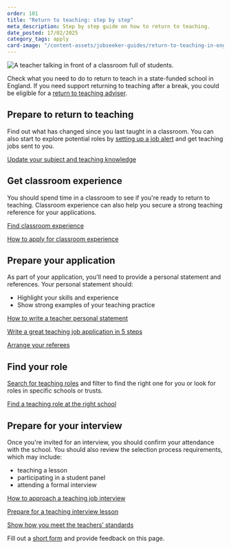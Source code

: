 ```yaml
---
order: 101
title: "Return to teaching: step by step"
meta_description: Step by step guide on how to return to teaching.
date_posted: 17/02/2025
category_tags: apply
card-image: "/content-assets/jobseeker-guides/return-to-teaching-in-england/return-to-teaching-a-step-by-step-guide.jpg"
---
```


![A teacher talking in front of a classroom full of students.](/content-assets/jobseeker-guides/return-to-teaching-in-england/return-to-teaching-a-step-by-step-guide.jpg)

Check what you need to do to return to teach in a state-funded school in England. If you need support returning to teaching after a break, you could be eligible for a [return to teaching adviser](https://getintoteaching.education.gov.uk/landing/return-to-teaching-advisers).
<div class="govuk-accordion" data-module="govuk-accordion" id="accordion-default">
  <div class="govuk-accordion__section">
    <div class="govuk-accordion__section-header">
      <h2 class="govuk-accordion__section-heading">
        <span class="govuk-accordion__section-button" id="accordion-default-heading-1">
          Prepare to return to teaching 
        </span>
      </h2>
    </div>
    <div id="accordion-default-content-1" class="govuk-accordion__section-content">
      <p class="govuk-body">
        Find out what has changed since you last taught in a classroom. You can also start to explore potential roles by <a href="/subscriptions/new">setting up a job alert</a> and get teaching jobs sent to you. 
      </p>
      <p>
        <a href="/jobseeker-guides/return-to-teaching-in-england/update-your-subject-and-teaching-knowledge">Update your subject and teaching knowledge</a>
      </p>
    </div>
  </div>
  <div class="govuk-accordion__section">
    <div class="govuk-accordion__section-header">
      <h2 class="govuk-accordion__section-heading">
        <span class="govuk-accordion__section-button" id="accordion-default-heading-2">
          Get classroom experience
        </span>
      </h2>
    </div>
    <div id="accordion-default-content-2" class="govuk-accordion__section-content">
      <p class="govuk-body">
        You should spend time in a classroom to see if you're ready to return to teaching. Classroom experience can also help you secure a strong teaching reference for your applications. 
      </p>
      <p class="govuk-body">
        <a href="/jobseeker-guides/return-to-teaching-in-england/find-classroom-experience">Find classroom experience</a>
      </p>
      <p class="govuk-body">
        <a href="/jobseeker-guides/return-to-teaching-in-england/how-to-apply-for-classroom-experience">How to apply for classroom experience</a>
      </p>
    </div>
  </div>
  <div class="govuk-accordion__section">
    <div class="govuk-accordion__section-header">
      <h2 class="govuk-accordion__section-heading">
        <span class="govuk-accordion__section-button" id="accordion-default-heading-3">
          Prepare your application
        </span>
      </h2>
    </div>
    <div id="accordion-default-content-3" class="govuk-accordion__section-content">
      <p class="govuk-body">As part of your application, you'll need to provide a personal statement and references. Your personal statement should:</p>
      <ul>
        <li>Highlight your skills and experience</li>
        <li>Show strong examples of your teaching practice</li>
      </ul>
      <p class="govuk-body">
        <a href="/jobseeker-guides/get-help-applying-for-your-teaching-role/how-to-write-teacher-personal-statement">How to write a teacher personal statement</a>
      </p>
      <p class="govuk-body">
        <a href="/jobseeker-guides/get-help-applying-for-your-teaching-role/write-a-great-teaching-job-application-in-five-steps">Write a great teaching job application in 5 steps</a>
      </p>
      <p class="govuk-body">
        <a href="/jobseeker-guides/return-to-teaching-in-england/arrange-your-referees">Arrange your referees</a>
      </p>
    </div>
  </div>
  <div class="govuk-accordion__section">
    <div class="govuk-accordion__section-header">
      <h2 class="govuk-accordion__section-heading">
        <span class="govuk-accordion__section-button" id="accordion-default-heading-4">
          Find your role
        </span>
      </h2>
    </div>
    <div id="accordion-default-content-4" class="govuk-accordion__section-content">
      <p class="govuk-body">
        <a href="/jobs">Search for teaching roles</a> and filter to find the right one for you or look for roles in specific schools or trusts. 
      </p>
      <p class="govuk-body">
        <a href="/jobseeker-guides/get-help-applying-for-your-teaching-role/find-a-teaching-role-at-the-right-school">Find a teaching role at the right school</a>
      </p>
    </div>
  </div>
  <div class="govuk-accordion__section">
    <div class="govuk-accordion__section-header">
      <h2 class="govuk-accordion__section-heading">
        <span class="govuk-accordion__section-button" id="accordion-default-heading-4">
          Prepare for your interview
        </span>
      </h2>
    </div>
    <div id="accordion-default-content-4" class="govuk-accordion__section-content">
      <p class="govuk-body">
        Once you're invited for an interview, you should confirm your attendance with the school. You should also review the selection process requirements, which may include:  
      </p>
      <ul>
        <li>teaching a lesson</li>
        <li>participating in a student panel</li>
        <li>attending a formal interview</li>
      </ul>
      <p class="govuk-body">
        <a href="/jobseeker-guides/get-help-applying-for-your-teaching-role/how-to-approach-a-teaching-job-interview">How to approach a teaching job interview</a>
      </p>
      <p class="govuk-body">
        <a href="/jobseeker-guides/get-help-applying-for-your-teaching-role/prepare-for-a-teaching-job-interview-lesson">Prepare for a teaching interview lesson</a>
      </p>
      <p class="govuk-body">
        <a href="/jobseeker-guides/return-to-teaching-in-england/show-how-you-meet-the-teachers-standards">Show how you meet the teachers’ standards</a>
      </p>
    </div>
  </div>
</div>

Fill out a [short form](/feedback/new) and provide feedback on this page.
